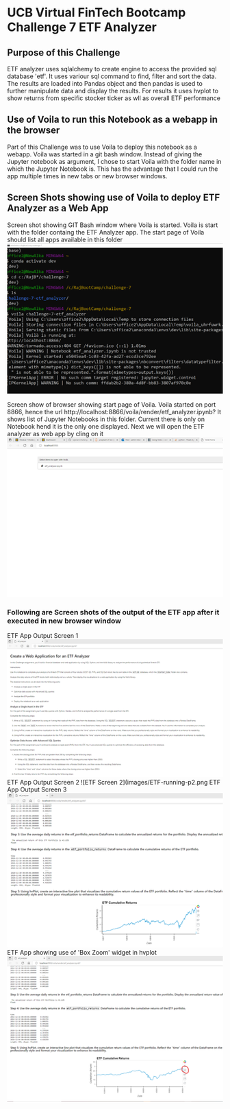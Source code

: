 # UCB Virtual FinTech Bootcamp Challenge 7 ETF Analyzer
## Purpose of this Challenge
ETF analyzer uses sqlalchemy to create engine to access the provided sql database 'etf'. It uses variour sql command to find, filter and sort the data. The results are loaded into Pandas object and then pandas is used to further manipulate data and display the results. For results it uses hvplot to show returns from specific stocker ticker as wll as overall ETF performance

## Use of Voila to run this Notebook as a webapp in the browser

Part of this Challenge was to use Voila to deploy this notebook as a webapp. Voila was started in a git bash window. Instead of giving the Jupyter notebook as argument, I chose to start Voila with the folder name in which the Jupyter Notebook is. This has the advantage that I could run the app multiple times in new tabs or new browser windows. 

## Screen Shots showing use of Voila to deploy ETF Analyzer as a Web App
Screen shot showing GIT Bash window where Voila is started. Voila is start with the folder containg the ETF Analyzer app. The start page of Voila should list all apps available in this folder
![A screenshot of git bash window showing Use of Viola](images/Starting_voila.png)

Screen show of browser showing start page of Voila. Voila started on port 8866, hence the url http://localhost:8866/voila/render/etf_analyzer.ipynb? It shows list of Jupyter Notebooks in this folder. Current there is only on Notebook hend it is the only one displayed. Next we will open the ETF analyzer as web app by cling on it 
![Voila Start Page](images/Voila-main-page-notebooks.png)

### Following are Screen shots of the output of the ETF app after it executed in new browser window

ETF App Output Screen 1
![ETF Screen 1](images/ETF-running-p1.png)
ETF App Output Screen 2
![ETF Screen 2](images/ETF-running-p2.png
ETF App Output Screen 3
![ETF Screen 3](images/ETF-running-p3.png)
ETF App showing use of 'Box Zoom' widget in hvplot
![ETF Scrren 4](images/ETF-running-p4.png)
